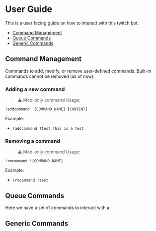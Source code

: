 # User Guide

This is a user facing guide on how to interact with this twitch bot.

- [Command Management](#command-management)
- [Queue Commands](#queue-commands)
- [Generic Commands](#generic-commands)

## Command Management
Commands to add, modify, or remove user-defined commands. Built-in commands cannot be removed (as of now).
### Adding a new command
> :warning: Mod-only command
Usage:
```
!addcommand ![COMMAND NAME] [CONTENT]
```
Example:
- `!addcommand !test This is a test`

### Removing a command
> :warning: Mod-only command
Usage:
```
!rmcommand ![COMMAND NAME]
```
Example:
- `!rmcommand !test`

## Queue Commands
Here we have a set of commands to interact with a 

## Generic Commands
